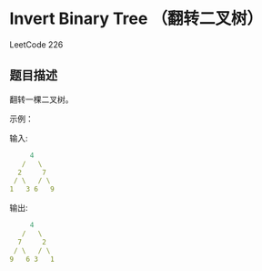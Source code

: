 # Invert Binary Tree （翻转二叉树） 

LeetCode 226

## 题目描述

翻转一棵二叉树。

示例：

输入:

```yaml
     4
   /   \
  2     7
 / \   / \
1   3 6   9
```

输出:

```yaml
     4
   /   \
  7     2
 / \   / \
9   6 3   1
```

